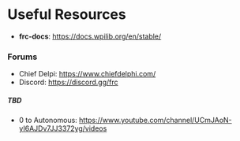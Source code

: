 # Useful Resources
- **frc-docs**: https://docs.wpilib.org/en/stable/
### Forums
- Chief Delpi: https://www.chiefdelphi.com/
- Discord: https://discord.gg/frc
##### TBD
- 0 to Autonomous: https://www.youtube.com/channel/UCmJAoN-yI6AJDv7JJ3372yg/videos
